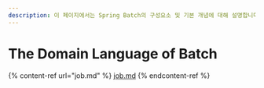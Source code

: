 ```yaml
---
description: 이 페이지에서는 Spring Batch의 구성요소 및 기본 개념에 대해 설명합니다.
---
```


# The Domain Language of Batch

{% content-ref url="job.md" %}
[job.md](job.md)
{% endcontent-ref %}
